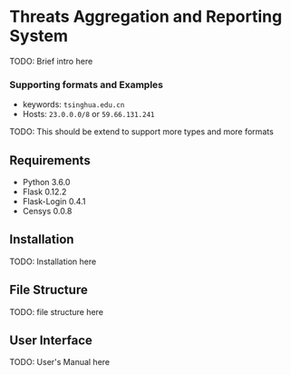 # Threats Aggregation and Reporting System

TODO: Brief intro here

### Supporting formats and Examples
- keywords: `tsinghua.edu.cn`
- Hosts: `23.0.0.0/8` or `59.66.131.241`

TODO: This should be extend to support more types and more formats

## Requirements

- Python 3.6.0
- Flask 0.12.2
- Flask-Login 0.4.1
- Censys 0.0.8

## Installation

TODO: Installation here

## File Structure

TODO: file structure here

## User Interface

TODO: User's Manual here